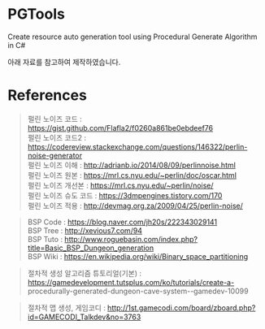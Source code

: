 # PGTools  
Create resource auto generation tool using Procedural Generate Algorithm in C#  
  
아래 자료를 참고하여 제작하였습니다.  
  
# References
> 펄린 노이즈 코드 : https://gist.github.com/Flafla2/f0260a861be0ebdeef76  
> 펄린 노이즈 코드2 : https://codereview.stackexchange.com/questions/146322/perlin-noise-generator  
> 펄린 노이즈 이해 : http://adrianb.io/2014/08/09/perlinnoise.html  
> 펄린 노이즈 원본 : https://mrl.cs.nyu.edu/~perlin/doc/oscar.html  
> 펄린 노이즈 개선본 : https://mrl.cs.nyu.edu/~perlin/noise/  
> 펄린 노이즈 슈도 코드 : https://3dmpengines.tistory.com/170  
> 펄린 노이즈 적용 : http://devmag.org.za/2009/04/25/perlin-noise/  
  
> BSP Code : https://blog.naver.com/jh20s/222343029141  
> BSP Tree : http://xevious7.com/94  
> BSP Tuto : http://www.roguebasin.com/index.php?title=Basic_BSP_Dungeon_generation  
> BSP Wiki : https://en.wikipedia.org/wiki/Binary_space_partitioning  
  
> 절차적 생성 알고리즘 튜토리얼(기본) : https://gamedevelopment.tutsplus.com/ko/tutorials/create-a-  procedurally-generated-dungeon-cave-system--gamedev-10099  
  
> 절차적 맵 생성, 게임코디 : http://1st.gamecodi.com/board/zboard.php?id=GAMECODI_Talkdev&no=3763  